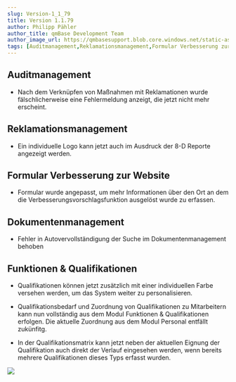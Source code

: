 ```yaml
---
slug: Version-1_1_79
title: Version 1.1.79
author: Philipp Pähler
author_title: qmBase Development Team
author_image_url: https://qmbasesupport.blob.core.windows.net/static-assets/img/persons/paehler_round.png
tags: [Auditmanagement,Reklamationsmanagement,Formular Verbesserung zur Website,Dokumentenmanagement,Funktionen & Qualifikationen, Changelog]
---
```

## Auditmanagement

*   Nach dem Verknüpfen von Maßnahmen mit Reklamationen wurde fälschlicherweise eine Fehlermeldung anzeigt, die jetzt nicht mehr erscheint.

## Reklamationsmanagement

*   Ein individuelle Logo kann jetzt auch im Ausdruck der 8-D Reporte angezeigt werden.

## Formular Verbesserung zur Website

*   Formular wurde angepasst, um mehr Informationen über den Ort an dem die Verbesserungsvorschlagsfunktion ausgelöst wurde zu erfassen.

## Dokumentenmanagement

*   Fehler in Autovervollständigung der Suche im Dokumentenmanagement behoben

## Funktionen & Qualifikationen

*   Qualifikationen können jetzt zusätzlich mit einer individuellen Farbe versehen werden, um das System weiter zu personalisieren.

*   Qualifikationsbedarf und Zuordnung von Qualifikationen zu Mitarbeitern kann nun vollständig aus dem Modul Funktionen & Qualifikationen erfolgen. Die aktuelle Zuordnung aus dem Modul Personal entfällt zukünfitg. 

*   In der Qualifikationsmatrix kann jetzt neben der aktuellen Eignung der Qualifikation auch direkt der Verlauf eingesehen werden, wenn bereits mehrere Qualifikationen dieses Typs erfasst wurden.

![](https://caqadmin.blob.core.windows.net/releasenotes/64-images/mceclip0.png)